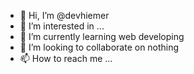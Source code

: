 - 👋 Hi, I’m @devhiemer
- 👀 I’m interested in ...
- 🌱 I’m currently learning web developing
- 💞️ I’m looking to collaborate on nothing
- 📫 How to reach me ...

<!---
devhiemer/devhiemer is a ✨ special ✨ repository because its `README.md` (this file) appears on your GitHub profile.
You can click the Preview link to take a look at your changes.
--->
